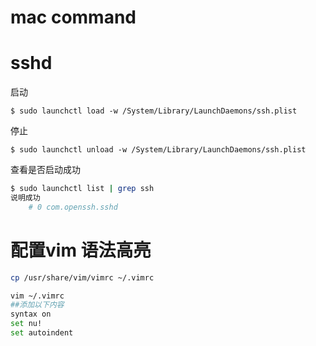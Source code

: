 # mac command


<!--more-->

# sshd

启动

```shell
$ sudo launchctl load -w /System/Library/LaunchDaemons/ssh.plist
```

停止

```shell
$ sudo launchctl unload -w /System/Library/LaunchDaemons/ssh.plist
```

查看是否启动成功

```bash
$ sudo launchctl list | grep ssh
说明成功
	# 0	com.openssh.sshd
```

# 配置vim 语法高亮

```bash
cp /usr/share/vim/vimrc ~/.vimrc

vim ~/.vimrc
##添加以下内容
syntax on
set nu!
set autoindent
```


